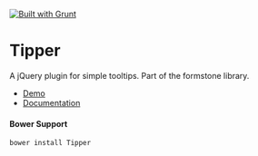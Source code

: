 <a href="http://gruntjs.com" target="_blank"><img src="https://cdn.gruntjs.com/builtwith.png" alt="Built with Grunt"></a> 
# Tipper 

A jQuery plugin for simple tooltips. Part of the formstone library. 

- [Demo](http://formstone.it/components/Tipper/demo/index.html) 
- [Documentation](http://formstone.it/tipper/) 

#### Bower Support 
`bower install Tipper`